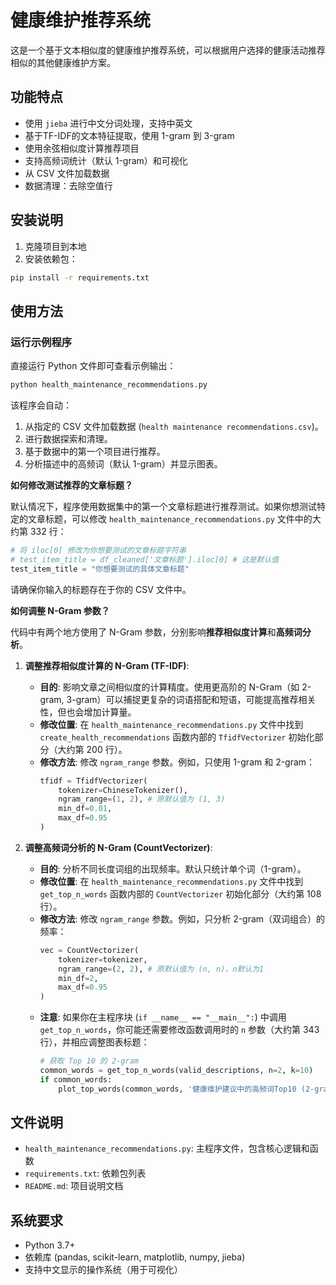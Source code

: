 # 健康维护推荐系统

这是一个基于文本相似度的健康维护推荐系统，可以根据用户选择的健康活动推荐相似的其他健康维护方案。

## 功能特点

- 使用 `jieba` 进行中文分词处理，支持中英文
- 基于TF-IDF的文本特征提取，使用 1-gram 到 3-gram
- 使用余弦相似度计算推荐项目
- 支持高频词统计（默认 1-gram）和可视化
- 从 CSV 文件加载数据
- 数据清理：去除空值行

## 安装说明

1. 克隆项目到本地
2. 安装依赖包：
```bash
pip install -r requirements.txt
```

## 使用方法

### 运行示例程序

直接运行 Python 文件即可查看示例输出：
```bash
python health_maintenance_recommendations.py
```
该程序会自动：
1. 从指定的 CSV 文件加载数据 (`health maintenance recommendations.csv`)。
2. 进行数据探索和清理。
3. 基于数据中的第一个项目进行推荐。
4. 分析描述中的高频词（默认 1-gram）并显示图表。

**如何修改测试推荐的文章标题？**

默认情况下，程序使用数据集中的第一个文章标题进行推荐测试。如果你想测试特定的文章标题，可以修改 `health_maintenance_recommendations.py` 文件中的大约第 332 行：

```python
# 将 iloc[0] 修改为你想要测试的文章标题字符串
# test_item_title = df_cleaned['文章标题'].iloc[0] # 这是默认值
test_item_title = "你想要测试的具体文章标题"
```
请确保你输入的标题存在于你的 CSV 文件中。

**如何调整 N-Gram 参数？**

代码中有两个地方使用了 N-Gram 参数，分别影响**推荐相似度计算**和**高频词分析**。

1.  **调整推荐相似度计算的 N-Gram (TF-IDF)**:
    *   **目的**: 影响文章之间相似度的计算精度。使用更高阶的 N-Gram（如 2-gram, 3-gram）可以捕捉更复杂的词语搭配和短语，可能提高推荐相关性，但也会增加计算量。
    *   **修改位置**: 在 `health_maintenance_recommendations.py` 文件中找到 `create_health_recommendations` 函数内部的 `TfidfVectorizer` 初始化部分（大约第 200 行）。
    *   **修改方法**: 修改 `ngram_range` 参数。例如，只使用 1-gram 和 2-gram：
        ```python
        tfidf = TfidfVectorizer(
            tokenizer=ChineseTokenizer(),
            ngram_range=(1, 2), # 原默认值为 (1, 3)
            min_df=0.01,
            max_df=0.95
        )
        ```

2.  **调整高频词分析的 N-Gram (CountVectorizer)**:
    *   **目的**: 分析不同长度词组的出现频率。默认只统计单个词（1-gram）。
    *   **修改位置**: 在 `health_maintenance_recommendations.py` 文件中找到 `get_top_n_words` 函数内部的 `CountVectorizer` 初始化部分（大约第 108 行）。
    *   **修改方法**: 修改 `ngram_range` 参数。例如，只分析 2-gram（双词组合）的频率：
        ```python
        vec = CountVectorizer(
            tokenizer=tokenizer,
            ngram_range=(2, 2), # 原默认值为 (n, n)，n默认为1
            min_df=2,
            max_df=0.95
        )
        ```
    *   **注意**: 如果你在主程序块 (`if __name__ == "__main__":`) 中调用 `get_top_n_words`，你可能还需要修改函数调用时的 `n` 参数（大约第 343 行），并相应调整图表标题：
        ```python
        # 获取 Top 10 的 2-gram
        common_words = get_top_n_words(valid_descriptions, n=2, k=10)
        if common_words:
            plot_top_words(common_words, '健康维护建议中的高频词Top10 (2-gram)') 
        ```

## 文件说明

- `health_maintenance_recommendations.py`: 主程序文件，包含核心逻辑和函数
- `requirements.txt`: 依赖包列表
- `README.md`: 项目说明文档

## 系统要求

- Python 3.7+
- 依赖库 (pandas, scikit-learn, matplotlib, numpy, jieba)
- 支持中文显示的操作系统（用于可视化） 

